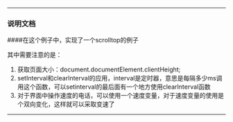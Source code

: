 ----
### 说明文档

####在这个例子中，实现了一个scrolltop的例子

其中需要注意的是：
1. 获取页面大小：document.documentElement.clientHeight;
2. setInterval和clearInterval的应用，interval是定时器，意思是每隔多少ms调用这个函数，可以setinterval的最后面有一个地方使用clearInterval函数
3. 对于界面中操作速度的电话，可以使用一个速度变量，对于速度变量的使用是个双向变化，这样就可以采取变速了



----